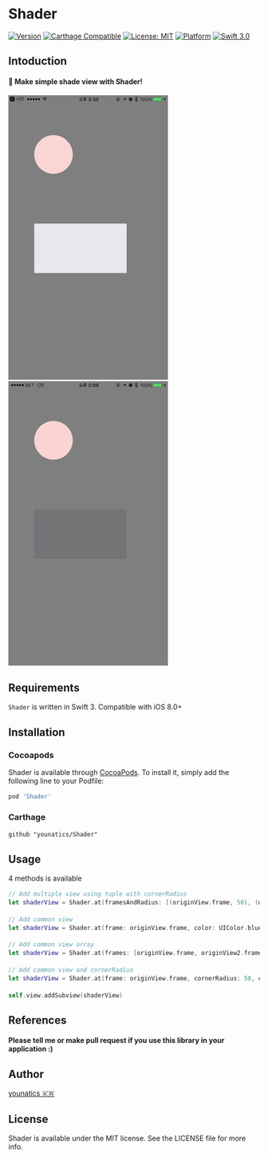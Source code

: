 # Shader
[![Version](https://img.shields.io/cocoapods/v/Shader.svg?style=flat)](http://cocoapods.org/pods/Shader)
[![Carthage Compatible](https://img.shields.io/badge/Carthage-compatible-4BC51D.svg?style=flat)](https://github.com/Carthage/Carthage)
[![License: MIT](https://img.shields.io/badge/license-MIT-blue.svg?style=flat)](https://github.com/younatics/Shader/blob/master/LICENSE)
[![Platform](https://img.shields.io/cocoapods/p/Shader.svg?style=flat)](http://cocoapods.org/pods/Shader)
[![Swift 3.0](https://img.shields.io/badge/Swift-3.0-orange.svg?style=flat)](https://developer.apple.com/swift/)

## Intoduction
#### 🌃 Make simple shade view with Shader!
![demo](Images/1.jpeg)
![demo](Images/2.jpeg)

## Requirements

`Shader` is written in Swift 3. Compatible with iOS 8.0+

## Installation

### Cocoapods

Shader is available through [CocoaPods](http://cocoapods.org). To install
it, simply add the following line to your Podfile:

```ruby
pod 'Shader'
```
### Carthage
```
github "younatics/Shader"
```

## Usage
4 methods is available
```Swift 
// Add multiple view using tuple with cornerRadius
let shaderView = Shader.at(framesAndRadius: [(originView.frame, 50), (originView2.frame, 0)], color: UIColor.black.withAlphaComponent(0.5))

// Add common view
let shaderView = Shader.at(frame: originView.frame, color: UIColor.blue.withAlphaComponent(0.3))

// Add common view array
let shaderView = Shader.at(frames: [originView.frame, originView2.frame], color: UIColor.black.withAlphaComponent(0.5))

// Add common view and cornerRadius
let shaderView = Shader.at(frame: originView.frame, cornerRadius: 50, color: UIColor.black.withAlphaComponent(0.5))

self.view.addSubview(shaderView)
```

## References
#### Please tell me or make pull request if you use this library in your application :) 

## Author
[younatics 🇰🇷](http://younatics.github.io)

## License
Shader is available under the MIT license. See the LICENSE file for more info.
